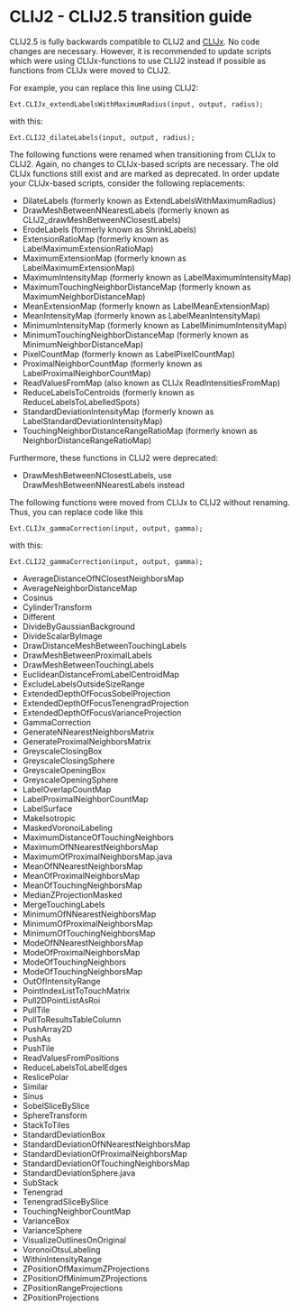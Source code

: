 # CLIJ2 - CLIJ2.5 transition guide
CLIJ2.5 is fully backwards compatible to CLIJ2 and [CLIJx](https://github.com/clij/clijx). No code changes are necessary. 
However, it is recommended to update scripts which were using CLIJx-functions to use CLIJ2 instead if possible 
as functions from CLIJx were moved to CLIJ2. 

For example, you can replace this line using CLIJ2:
```
Ext.CLIJx_extendLabelsWithMaximumRadius(input, output, radius);
```
with this:
```
Ext.CLIJ2_dilateLabels(input, output, radius);
```

The following functions were renamed when transitioning from CLIJx to CLIJ2. 
Again, no changes to CLIJx-based scripts are necessary. The old CLIJx functions still exist and are marked as deprecated. 
In order update your CLIJx-based scripts, consider the following replacements:
* DilateLabels (formerly known as ExtendLabelsWithMaximumRadius)
* DrawMeshBetweenNNearestLabels (formerly known as CLIJ2_drawMeshBetweenNClosestLabels)
* ErodeLabels (formerly known as ShrinkLabels)
* ExtensionRatioMap (formerly known as LabelMaximumExtensionRatioMap)
* MaximumExtensionMap (formerly known as LabelMaximumExtensionMap)
* MaximumIntensityMap (formerly known as LabelMaximumIntensityMap)
* MaximumTouchingNeighborDistanceMap (formerly known as MaximumNeighborDistanceMap)
* MeanExtensionMap (formerly known as LabelMeanExtensionMap)
* MeanIntensityMap (formerly known as LabelMeanIntensityMap)
* MinimumIntensityMap (formerly known as LabelMinimumIntensityMap)
* MinimumTouchingNeighborDistanceMap (formerly known as MinimumNeighborDistanceMap)
* PixelCountMap (formerly known as LabelPixelCountMap)
* ProximalNeighborCountMap (formerly known as LabelProximalNeighborCountMap)
* ReadValuesFromMap (also known as CLIJx ReadIntensitiesFromMap)
* ReduceLabelsToCentroids (formerly known as ReduceLabelsToLabelledSpots)
* StandardDeviationIntensityMap (formerly known as LabelStandardDeviationIntensityMap)
* TouchingNeighborDistanceRangeRatioMap (formerly known as NeighborDistanceRangeRatioMap)

Furthermore, these functions in CLIJ2 were deprecated:
* DrawMeshBetweenNClosestLabels, use DrawMeshBetweenNNearestLabels instead

The following functions were moved from CLIJx to CLIJ2 without renaming. Thus, you can replace code like this
```
Ext.CLIJx_gammaCorrection(input, output, gamma);
```
with this:
```
Ext.CLIJ2_gammaCorrection(input, output, gamma);
```

* AverageDistanceOfNClosestNeighborsMap
* AverageNeighborDistanceMap
* Cosinus
* CylinderTransform
* Different
* DivideByGaussianBackground
* DivideScalarByImage
* DrawDistanceMeshBetweenTouchingLabels
* DrawMeshBetweenProximalLabels
* DrawMeshBetweenTouchingLabels
* EuclideanDistanceFromLabelCentroidMap
* ExcludeLabelsOutsideSizeRange
* ExtendedDepthOfFocusSobelProjection
* ExtendedDepthOfFocusTenengradProjection
* ExtendedDepthOfFocusVarianceProjection
* GammaCorrection
* GenerateNNearestNeighborsMatrix
* GenerateProximalNeighborsMatrix
* GreyscaleClosingBox
* GreyscaleClosingSphere
* GreyscaleOpeningBox
* GreyscaleOpeningSphere
* LabelOverlapCountMap
* LabelProximalNeighborCountMap
* LabelSurface
* MakeIsotropic
* MaskedVoronoiLabeling
* MaximumDistanceOfTouchingNeighbors
* MaximumOfNNearestNeighborsMap
* MaximumOfProximalNeighborsMap.java
* MeanOfNNearestNeighborsMap
* MeanOfProximalNeighborsMap
* MeanOfTouchingNeighborsMap
* MedianZProjectionMasked
* MergeTouchingLabels
* MinimumOfNNearestNeighborsMap
* MinimumOfProximalNeighborsMap
* MinimumOfTouchingNeighborsMap
* ModeOfNNearestNeighborsMap
* ModeOfProximalNeighborsMap
* ModeOfTouchingNeighbors
* ModeOfTouchingNeighborsMap
* OutOfIntensityRange
* PointIndexListToTouchMatrix
* Pull2DPointListAsRoi
* PullTile
* PullToResultsTableColumn
* PushArray2D
* PushAs
* PushTile
* ReadValuesFromPositions
* ReduceLabelsToLabelEdges
* ReslicePolar
* Similar
* Sinus
* SobelSliceBySlice
* SphereTransform
* StackToTiles
* StandardDeviationBox
* StandardDeviationOfNNearestNeighborsMap
* StandardDeviationOfProximalNeighborsMap
* StandardDeviationOfTouchingNeighborsMap
* StandardDeviationSphere.java
* SubStack
* Tenengrad
* TenengradSliceBySlice
* TouchingNeighborCountMap
* VarianceBox
* VarianceSphere
* VisualizeOutlinesOnOriginal
* VoronoiOtsuLabeling
* WithinIntensityRange
* ZPositionOfMaximumZProjections
* ZPositionOfMinimumZProjections
* ZPositionRangeProjections
* ZPositionProjections


